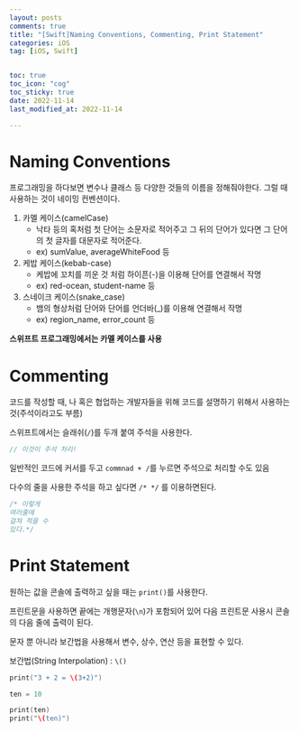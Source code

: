 ```yaml
---
layout: posts
comments: true
title: "[Swift]Naming Conventions, Commenting, Print Statement"
categories: iOS
tag: [iOS, Swift]


toc: true
toc_icon: "cog"
toc_sticky: true
date: 2022-11-14
last_modified_at: 2022-11-14

---
```




# Naming Conventions

프로그래밍을 하다보면 변수나 클래스 등 다양한 것들의 이름을 정해줘야한다. 그럴 때 사용하는 것이 네이밍 컨벤션이다.

1. 카멜 케이스(camelCase)
   * 낙타 등의 혹처럼 첫 단어는 소문자로 적어주고 그 뒤의 단어가 있다면 그 단어의 첫 글자를 대문자로 적어준다.
   * ex) sumValue, averageWhiteFood 등
2. 케밥 케이스(kebab-case)
   * 케밥에 꼬치를 끼운 것 처럼 하이픈(-)을 이용해 단어를 연결해서 작명
   * ex) red-ocean, student-name 등
3. 스네이크 케이스(snake_case)
   * 뱀의 형상처럼 단어와 단어를 언더바(_)를 이용해 연결해서 작명
   * ex) region_name, error_count 등



**스위프트 프로그래밍에서는 카멜 케이스를 사용**





# Commenting

코드를 작성할 때, 나 혹은 협업하는 개발자들을 위해 코드를 설명하기 위해서 사용하는 것(주석이라고도 부름)



스위프트에서는 슬래쉬(`/`)를 두개 붙여 주석을 사용한다.



```swift
// 이것이 주석 처리!
```



일반적인 코드에 커서를 두고 `commnad + /`를 누르면 주석으로 처리할 수도 있음



다수의 줄을 사용한 주석을 하고 싶다면 `/* */` 를 이용하면된다.

```swift
/* 이렇게
여러줄에
걸쳐 적을 수 
있다.*/
```





# Print Statement

원하는 값을 콘솔에 출력하고 싶을 때는 `print()`를 사용한다.



프린트문을 사용하면 끝에는 개행문자(`\n`)가 포함되어 있어 다음 프린트문 사용시 콘솔의 다음 줄에 출력이 된다.



문자 뿐 아니라 보간법을 사용해서 변수, 상수, 연산 등을 표현할 수 있다.



보간법(String Interpolation) : `\()`

```swift
print("3 + 2 = \(3+2)")

ten = 10

print(ten)
print("\(ten)")
```

